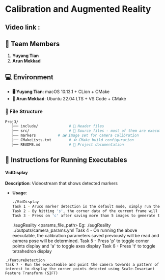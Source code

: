# Calibration and Augmented Reality

## Video link : 

## 👥 Team Members
1. **Yuyang Tian**
2. **Arun Mekkad**

## 💻 Environment
- **🖥️ Yuyang Tian**: macOS 10.13.1 + CLion + CMake
- **🐧 Arun Mekkad**: Ubuntu 22.04 LTS + VS Code + CMake

### 📂 File Structure
```bash
Proj3/
   ├── include/              # 📁 Header files
   ├── src/                  # 📁 Source files - most of them are executables.
   ├── markers          # 🖼️ Image set for camera calibration
   ├── CMakeLists.txt        # ⚙️ CMake build configuration
   ├── README.md             # 📖 Project documentation
```

## 📌 Instructions for Running Executables

#### **VidDisplay**
**Description**: Videostream that shows detected markers
- **Usage**:
  ```bash
  ./VidDisplay 
  Task 1 - Aruco marker detection is the default mode, simply run the program. The detected corner will be drawn and be printed out the size
  Task 2 - By hitting 's', the corner data of the current frame will be stored for calibration.
  Task 3 - Press on 'c' after saving more than 5 images to generate the calibration matrix. Subsequently on pressing 'w', the calibration parameters will be written to a .yml file in ../outputs folder.
  `````````````````````````````````````````````````````````````````````````````````````````````
  ./augReality <params_file_path>
   Eg: ./augReality ../outputs/camera_params.yml
  Task 4 - On running the above executable, the calibration parameters saved previously will be read and camera pose will be determined.
  Task 5 - Press 'p' to toggle corner points display and 'a' to toggle axes display
  Task 6 - Press 't' to toggle tetrahedron display
 ``````````````````````````````````````````````````````````````````````````````````````````````
 ./featureDetection
 Task 7 - Run the executeable and point the camera towards a pattern of interest to display the corner points detected using Scale-Invariant Feature Transform (SIFT)